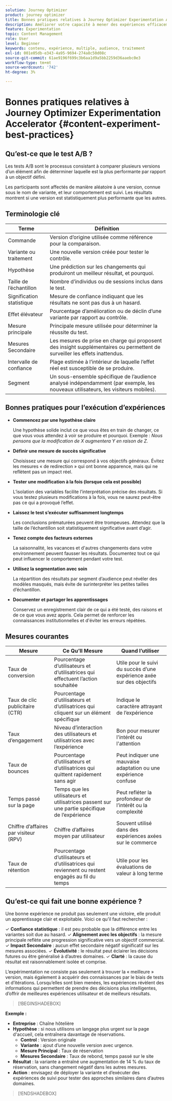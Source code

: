 ```yaml
---
solution: Journey Optimizer
product: journey optimizer
title: Bonnes pratiques relatives à Journey Optimizer Experimentation Accelerator
description: Améliorer votre capacité à mener des expériences efficacement et à générer des informations
feature: Experimentation
topic: Content Management
role: User
level: Beginner
keywords: contenu, expérience, multiple, audience, traitement
exl-id: 001e05db-e343-4a95-9694-274a8c50d08c
source-git-commit: 61ae9196f699c3b6aa1d9a5bb2259d36aaebc0e3
workflow-type: tm+mt
source-wordcount: '742'
ht-degree: 3%

---
```


# Bonnes pratiques relatives à Journey Optimizer Experimentation Accelerator {#content-experiment-best-practices}

## Qu’est-ce que le test A/B ?

Les tests A/B sont le processus consistant à comparer plusieurs versions d’un élément afin de déterminer laquelle est la plus performante par rapport à un objectif défini.

Les participants sont affectés de manière aléatoire à une version, connue sous le nom de variante, et leur comportement est suivi. Les résultats montrent si une version est statistiquement plus performante que les autres.

## Terminologie clé

| Terme | Définition |
|-|-|
| Commande | Version d’origine utilisée comme référence pour la comparaison. |
| Variante ou traitement | Une nouvelle version créée pour tester le contrôle. |
| Hypothèse | Une prédiction sur les changements qui produiront un meilleur résultat, et pourquoi. |
| Taille de l’échantillon | Nombre d’individus ou de sessions inclus dans le test. |
| Signification statistique | Mesure de confiance indiquant que les résultats ne sont pas dus à un hasard. |
| Effet élévateur | Pourcentage d’amélioration ou de déclin d’une variante par rapport au contrôle. |
| Mesure principale | Principale mesure utilisée pour déterminer la réussite du test. |
| Mesures Secondaire | Les mesures de prise en charge qui proposent des insight supplémentaires ou permettent de surveiller les effets inattendus. |
| Intervalle de confiance | Plage estimée à l’intérieur de laquelle l’effet réel est susceptible de se produire. |
| Segment | Un sous-ensemble spécifique de l’audience analysé indépendamment (par exemple, les nouveaux utilisateurs, les visiteurs mobiles). |

## Bonnes pratiques pour l’exécution d’expériences

* **Commencez par une hypothèse claire**

  Une hypothèse solide inclut ce que vous êtes en train de changer, ce que vous vous attendez à voir se produire et pourquoi.
Exemple : _Nous pensons que la modification de X augmentera Y en raison de Z._

* **Définir une mesure de succès significative**

  Choisissez une mesure qui correspond à vos objectifs généraux. Évitez les mesures « de redirection » qui ont bonne apparence, mais qui ne reflètent pas un impact réel.

* **Tester une modification à la fois (lorsque cela est possible)**

  L’isolation des variables facilite l’interprétation précise des résultats. Si vous testez plusieurs modifications à la fois, vous ne saurez peut-être pas ce qui a provoqué l’effet.

* **Laissez le test s’exécuter suffisamment longtemps**

  Les conclusions prématurées peuvent être trompeuses. Attendez que la taille de l’échantillon soit statistiquement significative avant d’agir.

* **Tenez compte des facteurs externes**

  La saisonnalité, les vacances et d&#39;autres changements dans votre environnement peuvent fausser les résultats. Documentez tout ce qui peut influencer le comportement pendant votre test.

* **Utilisez la segmentation avec soin**

  La répartition des résultats par segment d’audience peut révéler des modèles masqués, mais évite de surinterpréter les petites tailles d’échantillon.

* **Documenter et partager les apprentissages**

  Conservez un enregistrement clair de ce qui a été testé, des raisons et de ce que vous avez appris. Cela permet de renforcer les connaissances institutionnelles et d&#39;éviter les erreurs répétées.

## Mesures courantes

| Mesure | Ce Qu’Il Mesure | Quand l’utiliser |
|-|-|-|
| Taux de conversion | Pourcentage d’utilisateurs et d’utilisatrices qui effectuent l’action souhaitée | Utile pour le suivi du succès d’une expérience axée sur des objectifs |
| Taux de clic publicitaire (CTR) | Pourcentage d’utilisateurs et d’utilisatrices qui cliquent sur un élément spécifique | Indique le caractère attrayant de l’expérience |
| Taux d’engagement | Niveau d’interaction des utilisateurs et utilisatrices avec l’expérience | Bon pour mesurer l&#39;intérêt ou l&#39;attention |
| Taux de bounces | Pourcentage d’utilisateurs et d’utilisatrices qui quittent rapidement sans agir | Peut indiquer une mauvaise adaptation ou une expérience confuse |
| Temps passé sur la page | Temps que les utilisateurs et utilisatrices passent sur une partie spécifique de l’expérience | Peut refléter la profondeur de l’intérêt ou la complexité |
| Chiffre d’affaires par visiteur (RPV) | Chiffre d’affaires moyen par utilisateur | Souvent utilisé dans des expériences axées sur le commerce |
| Taux de rétention | Pourcentage d’utilisateurs et d’utilisatrices qui reviennent ou restent engagés au fil du temps | Utile pour les évaluations de valeur à long terme |

## Qu’est-ce qui fait une bonne expérience ?

Une bonne expérience ne produit pas seulement une victoire, elle produit un apprentissage clair et exploitable.
Voici ce qu’il faut rechercher :

&check; **Confiance statistique** : il est peu probable que la différence entre les variantes soit due au hasard.
&check; **Alignement avec les objectifs** : la mesure principale reflète une progression significative vers un objectif commercial.
&check; **Impact Secondaire** : aucun effet secondaire négatif significatif sur les mesures associées.
&check; **Évolutivité** : le résultat peut éclairer les décisions futures ou être généralisé à d’autres domaines.
&check; **Clarté** : la cause du résultat est raisonnablement isolée et comprise.

L’expérimentation ne consiste pas seulement à trouver la « meilleure » version, mais également à acquérir des connaissances par le biais de tests et d’itérations. Lorsqu’elles sont bien menées, les expériences révèlent des informations qui permettent de prendre des décisions plus intelligentes, d’offrir de meilleures expériences utilisateur et de meilleurs résultats.

>[!BEGINSHADEBOX]

**Exemple :**

* **Entreprise** : Chaîne hôtelière
* **Hypothèse** : si nous utilisons un langage plus urgent sur la page d&#39;accueil, cela entraînera davantage de réservations.
   * **Control** : Version originale
   * **Variante** : ajout d’une nouvelle version avec urgence.
   * **Mesure Principal** : Taux de réservation
   * **Mesures Secondaire** : Taux de rebond, temps passé sur le site
* **Résultat** : la variante a entraîné une augmentation de 14 % du taux de réservation, sans changement négatif dans les autres mesures.
* **Action** : envisagez de déployer la variante et d’exécuter des expériences de suivi pour tester des approches similaires dans d’autres domaines.

>[!ENDSHADEBOX]
